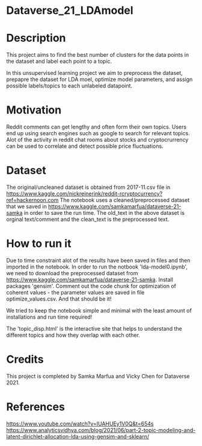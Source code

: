 # Dataverse_21_LDAmodel

# Description

This project aims to find the best number of clusters for the data points in the dataset and label each point
to a topic. 

In this unsupervised learning project we aim to preprocess the dataset, prepapre the dataset for LDA moel, optimize model parameters,
and assign possible labels/topics to each unlabeled datapoint.

# Motivation
Reddit comments can get lengthy and often form their own topics. Users end up using search engines such as google to search for relevant topics. Alot of the activity in 
reddit chat rooms about stocks and cryptocrurrency can be used to correlate and detect possible price fluctuations. 

# Dataset

The original/uncleaned dataset is obtained from 2017-11.csv file in https://www.kaggle.com/nickreinerink/reddit-rcryptocurrency?ref=hackernoon.com
The notebook uses a cleaned/preprocessed dataset that we saved in https://www.kaggle.com/samkamarfua/dataverse-21-samka in order to save the run time.
The old_text in the above dataset is orginal text/comment and the clean_text is the preprocessed text.

# How to run it

Due to time constraint alot of the results have been saved in files and then imported in the notebook. In order to run the notbook 'lda-model0.ipynb', we need to download
the preprocessed dataset from https://www.kaggle.com/samkamarfua/dataverse-21-samka. Install packages 'gensim'.  Comment out the code chunk for optimization of coherent values - the parameter values are saved in file optimize_values.csv.
And that should be it!

We tried to keep the notebook simple and minimal with the least amount of installations and run time required!

The 'topic_disp.html' is the interactive site that helps to understand the different topics and how they overlap with each other.


# Credits
This project is completed by Samka Marfua and Vicky Chen for Dataverse 2021. 

# References
https://www.youtube.com/watch?v=IUAHUEy1V0Q&t=654s
https://www.analyticsvidhya.com/blog/2021/06/part-2-topic-modeling-and-latent-dirichlet-allocation-lda-using-gensim-and-sklearn/


